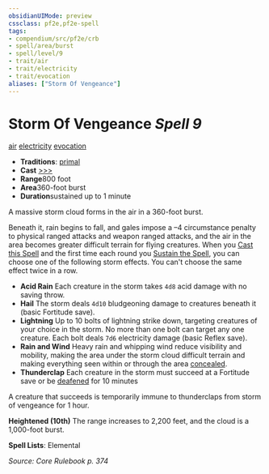 ```yaml
---
obsidianUIMode: preview
cssclass: pf2e,pf2e-spell
tags:
- compendium/src/pf2e/crb
- spell/area/burst
- spell/level/9
- trait/air
- trait/electricity
- trait/evocation
aliases: ["Storm Of Vengeance"]
---
```

# Storm Of Vengeance *Spell 9*   
[air](../../Rules/traits/air.md)  [electricity](../../Rules/traits/electricity.md)  [evocation](../../Rules/traits/evocation.md)  

- **Traditions**: [primal](../../Rules/traits/primal.md)
- **Cast** [>>>](../../Rules/core-rulebook/chapter-9-playing-the-game.md#Actions "Three-Action") 
- **Range**800 foot
- **Area**360-foot burst
- **Duration**sustained up to 1 minute

A massive storm cloud forms in the air in a 360-foot burst.

Beneath it, rain begins to fall, and gales impose a –4 circumstance penalty to physical ranged attacks and weapon ranged attacks, and the air in the area becomes greater difficult terrain for flying creatures. When you [Cast this Spell](../../Rules/actions/cast-a-spell.md) and the first time each round you [Sustain the Spell](../../Rules/actions/sustain-a-spell.md), you can choose one of the following storm effects. You can't choose the same effect twice in a row.

- **Acid Rain** Each creature in the storm takes `4d8` acid damage with no saving throw.
- **Hail** The storm deals `4d10` bludgeoning damage to creatures beneath it (basic Fortitude save).
- **Lightning** Up to 10 bolts of lightning strike down, targeting creatures of your choice in the storm. No more than one bolt can target any one creature. Each bolt deals `7d6` electricity damage (basic Reflex save).
- **Rain and Wind** Heavy rain and whipping wind reduce visibility and mobility, making the area under the storm cloud difficult terrain and making everything seen within or through the area [concealed](../../Rules/conditions.md#Concealed).
- **Thunderclap** Each creature in the storm must succeed at a Fortitude save or be [deafened](../../Rules/conditions.md#Deafened) for 10 minutes

A creature that succeeds is temporarily immune to thunderclaps from storm of vengeance for 1 hour.

**Heightened (10th)** The range increases to 2,200 feet, and the cloud is a 1,000-foot burst.

**Spell Lists**: Elemental

*Source: Core Rulebook p. 374*